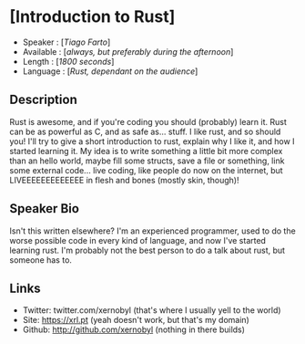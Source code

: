 [Introduction to Rust]
========================

* Speaker   : [*Tiago Farto*]
* Available : [*always, but preferably during the afternoon*] 
* Length    : [*1800 seconds*]
* Language  : [*Rust, dependant on the audience*]

Description
-----------

Rust is awesome, and if you're coding you should (probably) learn it. Rust can be as powerful as C, and as safe as... stuff. I like rust, and so should you!
I'll try to give a short introduction to rust, explain why I like it, and how I started learning it. My idea is to write something a little bit more complex than an hello world, maybe fill some structs, save a file or something, link some external code... live coding, like people do now on the internet, but LIVEEEEEEEEEEEEE in flesh and bones (mostly skin, though)!

Speaker Bio
-----------

Isn't this written elsewhere? I'm an experienced programmer, used to do the worse possible code in every kind of language, and now I've started learning rust. I'm probably not the best person to do a talk about rust, but someone has to.

Links
-----

* Twitter: twitter.com/xernobyl (that's where I usually yell to the world)
* Site: https://xrl.pt (yeah doesn't work, but that's my domain)
* Github: http://github.com/xernobyl (nothing in there builds)

